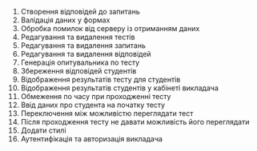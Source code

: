 1. Створення відповідей до запитань
2. Валідація даних у формах
3. Обробка помилок від серверу із отриманням даних
4. Редагування та видалення тестів
5. Редагування та видалення запитань
6. Редагування та видалення відповідей
7. Генерація опитувальника по тесту
8. Збереження відповідей студентів
9. Відображення результатів тесту для студентів
10. Відображення результатів студентів у кабінеті викладача
11. Обмеження по часу при проходженні тесту
12. Ввід даних про студента на початку тесту
13. Переключення між можливістю переглядати тест
14. Після проходження тесту не давати можливість його переглядати
15. Додати стилі
16. Аутентифікація та авторизація викладача


